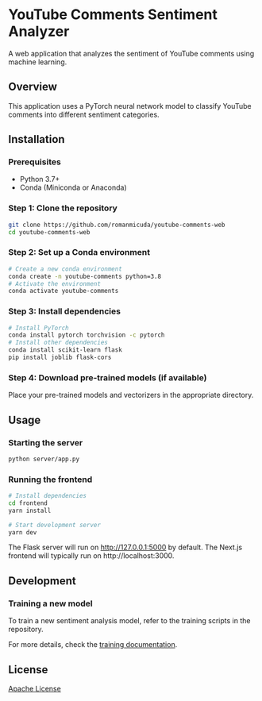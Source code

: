 # YouTube Comments Sentiment Analyzer

A web application that analyzes the sentiment of YouTube comments using machine learning.

## Overview

This application uses a PyTorch neural network model to classify YouTube comments into different sentiment categories. 

## Installation

### Prerequisites

- Python 3.7+
- Conda (Miniconda or Anaconda)

### Step 1: Clone the repository

```bash
git clone https://github.com/romanmicuda/youtube-comments-web
cd youtube-comments-web
```

### Step 2: Set up a Conda environment

```bash
# Create a new conda environment
conda create -n youtube-comments python=3.8
# Activate the environment
conda activate youtube-comments
```

### Step 3: Install dependencies

```bash
# Install PyTorch
conda install pytorch torchvision -c pytorch
# Install other dependencies
conda install scikit-learn flask
pip install joblib flask-cors
```

### Step 4: Download pre-trained models (if available)

Place your pre-trained models and vectorizers in the appropriate directory.

## Usage

### Starting the server

```bash
python server/app.py
```

### Running the frontend

```bash
# Install dependencies
cd frontend
yarn install

# Start development server
yarn dev
```

The Flask server will run on http://127.0.0.1:5000 by default.
The Next.js frontend will typically run on http://localhost:3000.

## Development

### Training a new model

To train a new sentiment analysis model, refer to the training scripts in the repository.

For more details, check the [training documentation](https://github.com/romanmicuda/youtube-comments/blob/main/README.md#training).

## License

[Apache License](LICENSE)
